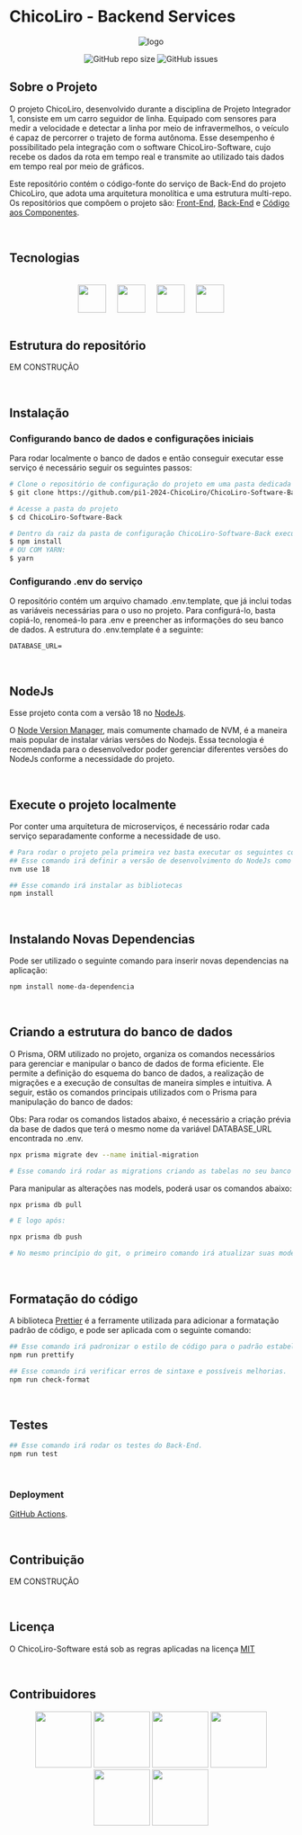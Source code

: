 # ChicoLiro - Backend Services

<div align="center">
  <img src="https://i.imgur.com/YSkXF6U.png" alt="logo">
</div>

<center>

<!-- Adiciona distintivos (shields) do GitHub -->
![GitHub repo size](https://img.shields.io/github/repo-size/mdsreq-fga-unb/2024.1-RISO-?style=for-the-badge)
![GitHub issues](https://img.shields.io/github/issues/pi1-2024-ChicoLiro/ChicoLiro-Software-Back?style=for-the-badge)


</center>

## Sobre o Projeto

O projeto ChicoLiro, desenvolvido durante a disciplina de Projeto Integrador 1, consiste em um carro seguidor de linha. Equipado com sensores para medir a velocidade e detectar a linha por meio de infravermelhos, o veículo é capaz de percorrer o trajeto de forma autônoma. Esse desempenho é possibilitado pela integração com o software ChicoLiro-Software, cujo recebe os dados da rota em tempo real e transmite ao utilizado tais dados em tempo real por meio de gráficos.

Este repositório contém o código-fonte do serviço de Back-End do projeto ChicoLiro, que adota uma arquitetura monolítica e uma estrutura multi-repo. Os repositórios que compõem o projeto são: [Front-End](https://github.com/pi1-2024-ChicoLiro/chicoliro-software-front), [Back-End](https://github.com/pi1-2024-ChicoLiro/ChicoLiro-Software-Back) e [Código aos Componentes](https://github.com/pi1-2024-ChicoLiro/ChicoLiro.s-Comand).

<br>

## Tecnologias
<br>
<div style="display: flex; justify-content: center; align-items: center;">
<img src="https://cdn.jsdelivr.net/gh/devicons/devicon/icons/typescript/typescript-original.svg" width="50px" style="margin: 0 10px"/>
<img src="https://cdn.jsdelivr.net/gh/devicons/devicon/icons/nestjs/nestjs-original.svg" width="50px" style="margin: 0 10px;"/>
<img src="https://cdn.jsdelivr.net/gh/devicons/devicon/icons/prisma/prisma-original.svg" width="50px" style="margin: 0 10px;"/>
<img src="https://cdn.jsdelivr.net/gh/devicons/devicon/icons/npm/npm-original-wordmark.svg" width="50px" style="margin: 0 10px;"/>
</div>
<br>

## Estrutura do repositório

EM CONSTRUÇÃO

<br>

## Instalação

### Configurando banco de dados e configurações iniciais

Para rodar localmente o banco de dados e então conseguir executar esse serviço é necessário seguir os seguintes passos:

```bash
# Clone o repositório de configuração do projeto em uma pasta dedicada ao projeto
$ git clone https://github.com/pi1-2024-ChicoLiro/ChicoLiro-Software-Back.git

# Acesse a pasta do projeto
$ cd ChicoLiro-Software-Back

# Dentro da raiz da pasta de configuração ChicoLiro-Software-Back execute o comando para baixar as dependências:
$ npm install
# OU COM YARN:
$ yarn
```


### Configurando .env do serviço
O repositório contém um arquivo chamado .env.template, que já inclui todas as variáveis necessárias para o uso no projeto. Para configurá-lo, basta copiá-lo, renomeá-lo para .env e preencher as informações do seu banco de dados. A estrutura do .env.template é a seguinte:

```
DATABASE_URL=
```
<br>

## NodeJs

Esse projeto conta com a versão 18 no [NodeJs](https://nodejs.org/en).

O [Node Version Manager](https://github.com/nvm-sh/nvm), mais comumente chamado de NVM, é a maneira mais popular de instalar várias versões do Nodejs. Essa tecnologia é recomendada para o desenvolvedor poder gerenciar diferentes versões do NodeJs conforme a necessidade do projeto.

<br>

## Execute o projeto localmente

Por conter uma arquitetura de microserviços, é necessário rodar cada serviço separadamente conforme a necessidade de uso.

```bash
# Para rodar o projeto pela primeira vez basta executar os seguintes comandos:
## Esse comando irá definir a versão de desenvolvimento do NodeJs como 18
nvm use 18

## Esse comando irá instalar as bibliotecas
npm install
```
<br>

## Instalando Novas Dependencias

Pode ser utilizado o seguinte comando para inserir novas dependencias na aplicação:

```bash
npm install nome-da-dependencia
```

<br>

## Criando a estrutura do banco de dados

O Prisma, ORM utilizado no projeto, organiza os comandos necessários para gerenciar e manipular o banco de dados de forma eficiente. Ele permite a definição do esquema do banco de dados, a realização de migrações e a execução de consultas de maneira simples e intuitiva. A seguir, estão os comandos principais utilizados com o Prisma para manipulação do banco de dados:

Obs: Para rodar os comandos listados abaixo, é necessário a criação prévia da base de dados que terá o mesmo nome da variável DATABASE_URL encontrada no .env.

```bash
npx prisma migrate dev --name initial-migration

# Esse comando irá rodar as migrations criando as tabelas no seu banco de dados.
```

Para manipular as alterações nas models, poderá usar os comandos abaixo:

```bash
npx prisma db pull

# E logo após:

npx prisma db push

# No mesmo princípio do git, o primeiro comando irá atualizar suas models de acordo com o banco online, enquanto a segunda irá empurrar as suas mudanças nas models para o banco online.
```
<br>

## Formatação do código

A biblioteca [Prettier](https://prettier.io/) é a ferramente utilizada para adicionar a formatação padrão de código, e pode ser aplicada com o seguinte comando:

```bash
## Esse comando irá padronizar o estilo de código para o padrão estabelecido no projeto.
npm run prettify

## Esse comando irá verificar erros de sintaxe e possíveis melhorias.
npm run check-format
```

<br>

## Testes

```bash
## Esse comando irá rodar os testes do Back-End.
npm run test
```
<br>

### Deployment

[GitHub Actions](https://github.com/pi1-2024-ChicoLiro/ChicoLiro-Software-Back/actions).

<br>

## Contribuição

EM CONSTRUÇÃO

<br>

## Licença

O ChicoLiro-Software está sob as regras aplicadas na licença [MIT](https://github.com/pi1-2024-ChicoLiro/ChicoLiro-Software-Back/blob/main/LICENSE)

<br>

## Contribuidores
<div align="center"> 
 <img src="https://avatars.githubusercontent.com/u/85856457?v=4" width="100"/>
 <img src="https://avatars.githubusercontent.com/u/90018065?v=4" width="100" />
 <img src="https://avatars.githubusercontent.com/u/101184511?v=4" width="100"/>
 <img src="https://avatars.githubusercontent.com/u/95441810?v=4" width="100"/>
 <img src="https://avatars.githubusercontent.com/u/63979948?v=4" width="100"/>
 <img src="https://avatars.githubusercontent.com/u/111506459?v=4" width="100"/>
</div>
<div align="center">
